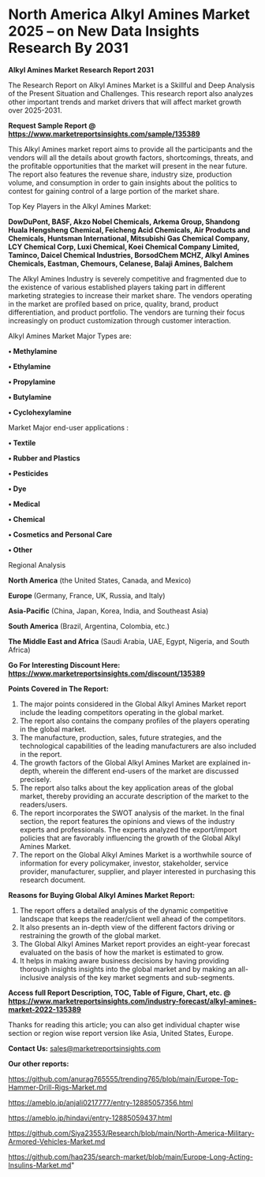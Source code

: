 # North America Alkyl Amines Market 2025 – on New Data Insights Research By 2031

<strong>Alkyl Amines Market Research Report 2031</strong>

The Research Report on Alkyl Amines Market is a Skillful and Deep Analysis of the Present Situation and Challenges. This research report also analyzes other important trends and market drivers that will affect market growth over 2025-2031.

<strong>Request Sample Report @ <a href=https://www.marketreportsinsights.com/sample/135389>https://www.marketreportsinsights.com/sample/135389</a></strong>

This Alkyl Amines market report aims to provide all the participants and the vendors will all the details about growth factors, shortcomings, threats, and the profitable opportunities that the market will present in the near future. The report also features the revenue share, industry size, production volume, and consumption in order to gain insights about the politics to contest for gaining control of a large portion of the market share.

Top Key Players in the Alkyl Amines Market:

<strong>DowDuPont, BASF, Akzo Nobel Chemicals, Arkema Group, Shandong Huala Hengsheng Chemical, Feicheng Acid Chemicals, Air Products and Chemicals, Huntsman International, Mitsubishi Gas Chemical Company, LCY Chemical Corp, Luxi Chemical, Koei Chemical Company Limited, Taminco, Daicel Chemical Industries, BorsodChem MCHZ, Alkyl Amines Chemicals, Eastman, Chemours, Celanese, Balaji Amines, Balchem</strong>

The Alkyl Amines Industry is severely competitive and fragmented due to the existence of various established players taking part in different marketing strategies to increase their market share. The vendors operating in the market are profiled based on price, quality, brand, product differentiation, and product portfolio. The vendors are turning their focus increasingly on product customization through customer interaction.

Alkyl Amines Market Major Types are:

<strong>• Methylamine

• Ethylamine

• Propylamine

• Butylamine

• Cyclohexylamine</strong>

Market Major end-user applications :

<strong>• Textile

• Rubber and Plastics

• Pesticides

• Dye

• Medical

• Chemical

• Cosmetics and Personal Care

• Other</strong>

Regional Analysis

</u><strong><b>North America</b></strong> (the United States, Canada, and Mexico)

<strong><b>Europe </b></strong>(Germany, France, UK, Russia, and Italy)

<strong><b>Asia-Pacific</b></strong> (China, Japan, Korea, India, and Southeast Asia)

<strong><b>South America</b></strong> (Brazil, Argentina, Colombia, etc.)

<strong><b>The Middle East and Africa</b></strong> (Saudi Arabia, UAE, Egypt, Nigeria, and South Africa)

<strong>Go For Interesting Discount Here: <a href=https://www.marketreportsinsights.com/discount/135389>https://www.marketreportsinsights.com/discount/135389</a></strong>

<strong>Points Covered in The Report:</strong>
<ol>
  <li>The major points considered in the Global Alkyl Amines Market report include the leading competitors operating in the global market.</li>
  <li>The report also contains the company profiles of the players operating in the global market.</li>
  <li>The manufacture, production, sales, future strategies, and the technological capabilities of the leading manufacturers are also included in the report.</li>
  <li>The growth factors of the Global Alkyl Amines Market are explained in-depth, wherein the different end-users of the market are discussed precisely.</li>
  <li>The report also talks about the key application areas of the global market, thereby providing an accurate description of the market to the readers/users.</li>
  <li>The report incorporates the SWOT analysis of the market. In the final section, the report features the opinions and views of the industry experts and professionals. The experts analyzed the export/import policies that are favorably influencing the growth of the Global Alkyl Amines Market.</li>
  <li>The report on the Global Alkyl Amines Market is a worthwhile source of information for every policymaker, investor, stakeholder, service provider, manufacturer, supplier, and player interested in purchasing this research document.</li>
</ol>
<strong>Reasons for Buying Global Alkyl Amines Market Report:</strong>

<ol>
  <li>The report offers a detailed analysis of the dynamic competitive landscape that keeps the reader/client well ahead of the competitors.</li>
  <li>It also presents an in-depth view of the different factors driving or restraining the growth of the global market.</li>
  <li>The Global Alkyl Amines Market report provides an eight-year forecast evaluated on the basis of how the market is estimated to grow.</li>
  <li>It helps in making aware business decisions by having providing thorough insights insights into the global market and by making an all-inclusive analysis of the key market segments and sub-segments.</li>
</ol>
<strong>Access full Report Description, TOC, Table of Figure, Chart, etc. @ <a href=https://www.marketreportsinsights.com/industry-forecast/alkyl-amines-market-2022-135389>https://www.marketreportsinsights.com/industry-forecast/alkyl-amines-market-2022-135389</a></strong>


Thanks for reading this article; you can also get individual chapter wise section or region wise report version like Asia, United States, Europe.

<strong>Contact Us:</strong>
sales@marketreportsinsights.com

<strong>Our other reports:</strong>

<a href=https://github.com/anurag765555/trending765/blob/main/Europe-Top-Hammer-Drill-Rigs-Market.md>https://github.com/anurag765555/trending765/blob/main/Europe-Top-Hammer-Drill-Rigs-Market.md</a>

<a href=https://ameblo.jp/anjali0217777/entry-12885057356.html>https://ameblo.jp/anjali0217777/entry-12885057356.html</a>

<a href=https://ameblo.jp/hindavi/entry-12885059437.html>https://ameblo.jp/hindavi/entry-12885059437.html</a>

<a href=https://github.com/Siya23553/Research/blob/main/North-America-Military-Armored-Vehicles-Market.md>https://github.com/Siya23553/Research/blob/main/North-America-Military-Armored-Vehicles-Market.md</a>

<a href=https://github.com/haq235/search-market/blob/main/Europe-Long-Acting-Insulins-Market.md>https://github.com/haq235/search-market/blob/main/Europe-Long-Acting-Insulins-Market.md</a>"

